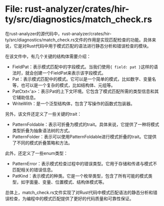 # File: rust-analyzer/crates/hir-ty/src/diagnostics/match_check.rs

在rust-analyzer的源代码中，rust-analyzer/crates/hir-ty/src/diagnostics/match_check.rs文件的作用是实现匹配检查的功能。具体来说，它是对Rust代码中用于模式匹配的语法进行静态分析和错误检查的模块。

在该文件中，有几个关键的结构体需要介绍：
- FieldPat：表示模式匹配中的字段模式。当我们使用`{ field: pat }`这样的语法时，就会创建一个FieldPat来表示该字段模式。
- Pat：表示模式匹配中的模式。它可以是一个简单的模式，比如数字、变量名等，也可以是一个复杂的模式，比如结构体、元组等。
- PatCtxt<'a>：表示Pat的上下文环境。它包含了模式匹配所需的类型信息和其它辅助信息。
- WriteWith<F>：是一个泛型结构体，包含了写操作的函数式包装器。

另外，该文件还定义了一些关键的trait：
- PatternFoldable：表示可折叠为模式的trait。具体来说，它提供了一种将模式类型折叠为抽象语法树的方式。
- PatternFolder：表示可以使用PatternFoldable进行模式折叠的trait。它提供了不同的模式折叠策略和方法。

此外，还定义了一些enum类型：
- PatternError：表示模式检查过程中的错误类型。它用于存储和传递与模式不匹配相关的错误信息。
- PatKind：表示模式的种类。它是一个枚举类型，包含了所有可能的模式类型，如字面量、变量、位置模式、结构体模式等。

总体上，match_check.rs文件实现了对Rust代码中模式匹配语法的静态分析和错误检查，为编程中的模式匹配提供了更好的代码质量和可靠性保证。

